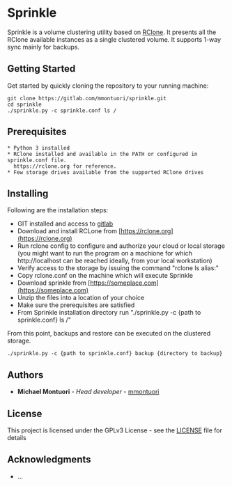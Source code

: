 # Sprinkle

Sprinkle is a volume clustering utility based on [RClone](https://rclone.org). It presents all the
RClone available instances as a single clustered volume. It supports 1-way sync mainly for
backups.

## Getting Started

Get started by quickly cloning the repository to your running machine:

```
git clone https://gitlab.com/mmontuori/sprinkle.git
cd sprinkle
./sprinkle.py -c sprinkle.conf ls /
```

## Prerequisites

```
* Python 3 installed
* RClone installed and available in the PATH or configured in sprinkle.conf file.
  https://rclone.org for reference.
* Few storage drives available from the supported RClone drives
```

## Installing

Following are the installation steps:

* GIT installed and access to [gitlab](https://gitlab.com)
* Download and install RCLone from [https://rclone.org](https://rclone.org)
* Run rclone config to configure and authorize your cloud or local storage
  (you might want to run the program on a machione for which http://localhost can be reached
  ideally, from your local workstation)
* Verify access to the storage by issuing the command "rclone ls alias:"
* Copy rclone.conf on the machine which will execute Sprinkle
* Download sprinkle from [https://someplace.com](https://someplace.com)
* Unzip the files into a location of your choice
* Make sure the prerequisites are satisfied
* From Sprinkle installation directory run "./sprinkle.py -c {path to sprinkle.conf} ls /"

From this point, backups and restore can be executed on the clustered storage.

```
./sprinkle.py -c {path to sprinkle.conf} backup {directory to backup}
```

## Authors

* **Michael Montuori** - *Head developer* - [mmontuori](https://gitlab.com/mmontuori)

## License

This project is licensed under the GPLv3 License - see the
[LICENSE](https://www.gnu.org/licenses/gpl-3.0.en.html) file for details

## Acknowledgments

* ...

